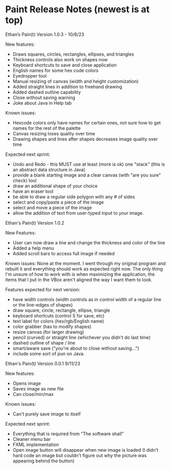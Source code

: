 # Paint Release Notes (newest is at top)

Ethan’s Pain(t) Version 1.0.3  - 10/8/23

New features:
- Draws squares, circles, rectangles, ellipses, and triangles
- Thickness controls also work on shapes now
- Keyboard shortcuts to save and close application
- English names for some hex code colors
- Eyedropper tool
- Manual resizing of canvas (width and height customization)
- Added straight lines in addition to freehand drawing
- Added dashed outline capability
- Close without saving warning
- Joke about Java in Help tab

Known issues:
- Hexcode colors only have names for certain ones, not sure how to get names for the rest of the palette
- Canvas resizing loses quality over time
- Drawing shapes and lines after shapes decreases image quality over time

Expected next sprint:
- Undo and Redo - this MUST use at least (more is ok) one "stack" (this is an abstract data structure in Java)
- provide a blank starting image and a clear canvas (with "are you sure" check) tool
- draw an additional shape of your choice
- have an eraser tool
- be able to draw a regular side polygon with any # of sides
- select and copy/paste a piece of the image
- select and move a piece of the image
- allow the addition of text from user-typed input to your image.



Ethan's Pain(t) Version 1.0.2 

New Features:  
- User can now draw a line and change the thickness and color of the line
- Added a help menu
- Added scroll bars to access full image if needed

Known issues: None at the moment. I went through my original program and rebuilt it and everything should work as expected right now. The only thing I'm unsure of how to work with is when maximizing the application, the items that I put in the VBox aren't aligned the way I want them to look. 

Features expected for next version: 
- have width controls  (width controls as in control width of a regular line or the line-edges of shapes)
- draw square, circle, rectangle, ellipse, triangle
- keyboard shortcuts (control S for save, etc)
- text label for colors (hex/rgb/English name)
- color grabber (has to modify shapes)
- resize canvas (for larger drawing)
- pencil (curved) or straight line (whichever you didn't do last time)
- dashed outline of shape / line
- smart/aware save ("you're about to close without saving...")
- include some sort of pun on Java.



Ethan's Pain(t) Version 0.0.1 9/11/23 

New features: 
- Opens image
- Saves image as new file
- Can close/min/max

Known issues: 
- Can't purely save image to itself

Expected next sprint: 
- Everything that is required from "The software shall"
- Cleaner menu bar
- FXML implementation
- Open image button will disappear when new image is loaded (I didn't hard code an image but couldn't figure out why the picture was appearing behind the button)

  
